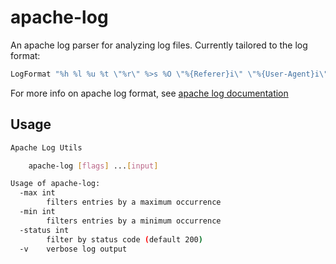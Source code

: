 # apache-log

An apache log parser for analyzing log files. Currently tailored to the log
format:

```apache
LogFormat "%h %l %u %t \"%r\" %>s %O \"%{Referer}i\" \"%{User-Agent}i\""
```

For more info on apache log format, see
[apache log documentation](http://httpd.apache.org/docs/current/mod/mod_log_config.html)

## Usage

```sh
Apache Log Utils

    apache-log [flags] ...[input]

Usage of apache-log:
  -max int
        filters entries by a maximum occurrence
  -min int
        filters entries by a minimum occurrence
  -status int
        filter by status code (default 200)
  -v    verbose log output
```
